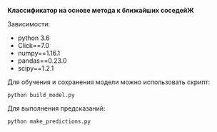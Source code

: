 **Классификатор на основе метода к ближайших соседейЖ**

Зависимости:
* python 3.6
* Click==7.0
* numpy==1.16.1
* pandas==0.23.0
* scipy==1.2.1

Для обучения и сохранения модели можно использовать скрипт:

`python build_model.py`

Для выполнения предсказаний:

`python make_predictions.py`

